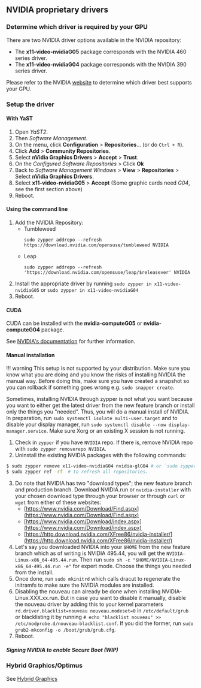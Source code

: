 ## NVIDIA proprietary drivers

### Determine which driver is required by your GPU

There are two NVIDIA driver options available in the NVIDIA repository:

* The __x11-video-nvidiaG05__ package corresponds with the NVIDIA 460 series driver.
* The __x11-video-nvidiaG04__ package corresponds with the NVIDIA 390 series driver.

Please refer to the NVIDIA [website](https://www.nvidia.com/en-us/drivers/unix/) to determine which driver best supports your GPU.

### Setup the driver

#### With YaST
1. Open _YaST2_.
2. Then _Software Management_.
3. On the menu, click __Configuration__ &gt; __Repositories__... (or do `Ctrl + R`).
4. Click __Add__ &gt; __Community Repositories__.
5. Select __nVidia Graphics Drivers__ &gt; __Accept__ &gt; __Trust__.
6. On the _Configured Software Repositories_ &gt; Click __Ok__
7. Back to _Software Management Windows_ &gt; __View__ &gt; __Repositories__ &gt; Select __nVidia Graphics Drivers__.
8. Select __x11-video-nvidiaG05__ &gt; __Accept__ (Some graphic cards need _G04_, see the first section above)
9. Reboot.

#### Using the command line
1. Add the NVIDIA Repository:
    - Tumbleweed
      ```
      sudo zypper addrepo --refresh https://download.nvidia.com/opensuse/tumbleweed NVIDIA
      ```
    - Leap
      ```
      sudo zypper addrepo --refresh 'https://download.nvidia.com/opensuse/leap/$releasever' NVIDIA
      ```
2. Install the appropriate driver by running `sudo zypper in x11-video-nvidiaG05` or `sudo zypper in x11-video-nvidiaG04`
3. Reboot.

#### CUDA
CUDA can be installed with the __nvidia-computeG05__ or __nvidia-computeG04__ package.

See [NVIDIA's documentation](https://docs.nvidia.com/cuda/cuda-installation-guide-linux/index.html) for further information.

#### Manual installation

!!! warning 
    This setup is not supported by your distribution. Make sure you know what you are doing and you know the risks of installing NVIDIA the manual way. Before doing this, make sure you have created a snapshot so you can rollback if something goes wrong e.g. `sudo snapper create`.

Sometimes, installing NVIDIA through zypper is not what you want because you want to either get the latest driver from the new feature branch or install only the things you "needed". Thus, you will do a manual install of NVIDIA. In preparation, run `sudo systemctl isolate multi-user.target` and to disable your display manager, run `sudo systemctl disable --now display-manager.service`. Make sure Xorg or an existing X session is not running.

1. Check in `zypper` if you have `NVIDIA` repo. If there is, remove NVIDIA repo with `sudo zypper removerepo NVIDIA`.
2. Uninstall the existing NVIDIA packages with the following commands:
```sh	
$ sudo zypper remove x11-video-nvidiaG04 nvidia-glG04 # or `sudo zypper remove x11-video-nvidiaG05 nvidia-glG05` depending on the driver you are using.
$ sudo zypper ref -rf  # to refresh all repositories.
```
3. Do note that NVIDIA has two "download types"; the new feature branch and production branch. Download NVIDIA.run or `nvidia-installer` with your chosen download type through your browser or through `curl` or `wget` from either of these websites:
    - [https://www.nvidia.com/Download/Find.aspx](https://www.nvidia.com/Download/Find.aspx)
    - [https://www.nvidia.com/Download/index.aspx](https://www.nvidia.com/Download/index.aspx)
    - [https://http.download.nvidia.com/XFree86/nvidia-installer/](https://http.download.nvidia.com/XFree86/nvidia-installer/)
4. Let's say you downloaded NVIDIA into your `$HOME` from the new feature branch which as of writing is NVIDIA 495.44, you will get the `NVIDIA-Linux-x86_64-495.44.run`. Then run `sudo sh -c "$HOME/NVIDIA-Linux-x86_64-495.44.run -e"` for expert mode. Choose the things you needed from the install.
5. Once done, run `sudo mkinitrd` which calls dracut to regenerate the initramfs to make sure the NVIDIA modules are installed.
6. Disabling the nouveau can already be done when installing NVIDIA-Linux.XXX.xx.run. But in case you want to disable it manually, disable the nouveau driver by adding this to your kernel parameters `rd.driver.blacklist=nouveau nouveau.modeset=0` in `/etc/default/grub` or blacklisting it by running `# echo "blacklist nouveau" >> /etc/modprobe.d/nouveau-blacklist.conf`. If you did the former, run `sudo grub2-mkconfig -o /boot/grub/grub.cfg`.
7. Reboot.

##### Signing NVIDIA to enable Secure Boot (WIP)

### Hybrid Graphics/Optimus
See [Hybrid Graphics](hybrid_graphics.md)
